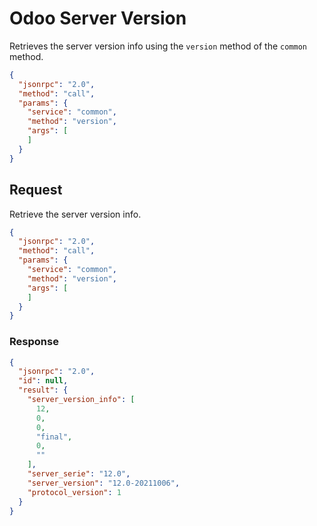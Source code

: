 # Odoo Server Version

Retrieves the server version info using the `version` method of the `common` method.

``` json title="Method"
{
  "jsonrpc": "2.0",
  "method": "call",
  "params": {
    "service": "common",
    "method": "version",
    "args": [
    ]
  }
}
```

## Request

Retrieve the server version info.

``` json title="Request body"
{
  "jsonrpc": "2.0",
  "method": "call",
  "params": {
    "service": "common",
    "method": "version",
    "args": [
    ]
  }
}
```

### Response

``` json title="Response body"
{
  "jsonrpc": "2.0",
  "id": null,
  "result": {
    "server_version_info": [
      12,
      0,
      0,
      "final",
      0,
      ""
    ],
    "server_serie": "12.0",
    "server_version": "12.0-20211006",
    "protocol_version": 1
  }
}
```
